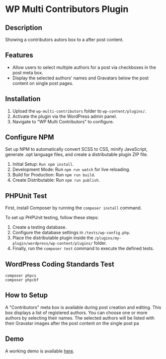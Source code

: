 # WP Multi Contributors Plugin

## Description
Showing a contributors autors box to a after post content.

## Features
- Allow users to select multiple authors for a post via checkboxes in the post meta box.
- Display the selected authors' names and Gravatars below the post content on single post pages.

## Installation
1. Upload the `wp-multi-contributors` folder to `wp-content/plugins/`.
2. Activate the plugin via the WordPress admin panel.
3. Navigate to "WP Multi Contributors" to configure.

## Configure NPM
Set up NPM to automatically convert SCSS to CSS, minify JavaScript, generate .opt language files, and create a distributable plugin ZIP file.

1. Initial Setup: `Run npm install`.
2. Development Mode: Run `npm run watch` for live reloading.
3. Build for Production: Run `npm run build`.
4. Create Distributable: Run `npm run publish`.

## PHPUnit Test
First, install Composer by running the `composer install` command.

To set up PHPUnit testing, follow these steps:
1. Create a testing database.
2. Configure the database settings in `/tests/wp-config.php`.
3. Place the distributable plugin inside the `/plugins/my-plugin/wordpress/wp-content/plugins/` folder.
4. Finally, run the `composer test` command to execute the defined tests.

## WordPress Coding Standards Test
```
composer phpcs
composer phpcbf
```

## How to Setup

A "Contributors" meta box is available during post creation and editing. This box displays a list of registered authors. You can choose one or more authors by selecting their names. The selected authors will be listed with their Gravatar images after the post content on the single post pa

## Demo
A working demo is available [here](http://www.techza.online/wp-multi-contributors/).

